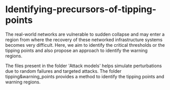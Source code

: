 # Identifying-precursors-of-tipping-points
The real-world networks are vulnerable to sudden collapse and may enter a region from where the recovery of these networked infrastructure systems becomes very difficult. Here, we aim to identify the critical thresholds or the tipping points and also propose an approach to identify the warning regions.

The files present in the folder 'Attack models' helps simulate perturbations due to random failures and targeted attacks. The folder tipping&warning_points provides a method to identify the tipping points and warning regions.
